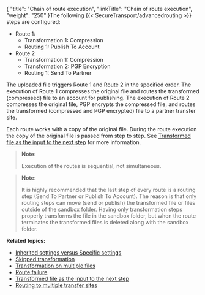 {
    "title": "Chain of route execution",
    "linkTitle": "Chain of route execution",
    "weight": "250"
}The following {{< SecureTransport/advancedrouting  >}} steps are configured:

-   Route 1:
    -   Transformation 1: Compression
    -   Routing 1: Publish To Account
-   Route 2
    -   Transformation 1: Compression
    -   Transformation 2: PGP Encryption
    -   Routing 1: Send To Partner

The uploaded file triggers Route 1 and Route 2 in the specified order. The execution of Route 1 compresses the original file and routes the transformed (compressed) file to an account for publishing. The execution of Route 2 compresses the original file, PGP encrypts the compressed file, and routes the transformed (compressed and PGP encrypted) file to a partner transfer site.

Each route works with a copy of the original file. During the route execution the copy of the original file is passed from step to step. See [Transformed file as the input to the next step]() for more information.

> **Note:**
>
> Execution of the routes is sequential, not simultaneous.

> **Note:**
>
> It is highly recommended that the last step of every route is a routing step (Send To Partner or Publish To Account). The reason is that only routing steps can move (send or publish) the transformed file or files outside of the sandbox folder. Having only transformation steps properly transforms the file in the sandbox folder, but when the route terminates the transformed files is deleted along with the sandbox folder.

**Related topics:**

-   [Inherited settings versus Specific settings](../c_st_inherited_versus_specific)
-   [Skipped transformation](../c_st_skipped_transformation)
-   [Transformation on multiple files](../c_st_transformation_on_multiple_files)
-   [Route failure](../c_st_route_failure)
-   [Transformed file as the input to the next step]()
-   [Routing to multiple transfer sites](../c_st_routing_to_multiple_transfer_sites)
